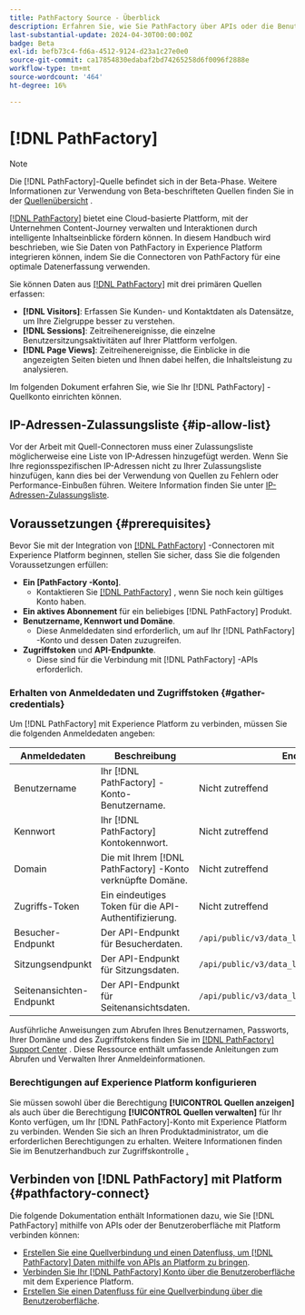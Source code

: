 ```yaml
---
title: PathFactory Source - Überblick
description: Erfahren Sie, wie Sie PathFactory über APIs oder die Benutzeroberfläche mit Adobe Experience Platform verbinden.
last-substantial-update: 2024-04-30T00:00:00Z
badge: Beta
exl-id: befb73c4-fd6a-4512-9124-d23a1c27e0e0
source-git-commit: ca17854830edabaf2bd74265258d6f0096f2888e
workflow-type: tm+mt
source-wordcount: '464'
ht-degree: 16%

---
```


# [!DNL PathFactory]

>[!NOTE]
>
>Die [!DNL PathFactory]-Quelle befindet sich in der Beta-Phase. Weitere Informationen zur Verwendung von Beta-beschrifteten Quellen finden Sie in der [Quellenübersicht](../../home.md#terms-and-conditions) .

[[!DNL PathFactory]](https://www.pathfactory.com/) bietet eine Cloud-basierte Plattform, mit der Unternehmen Content-Journey verwalten und Interaktionen durch intelligente Inhaltseinblicke fördern können. In diesem Handbuch wird beschrieben, wie Sie Daten von PathFactory in Experience Platform integrieren können, indem Sie die Connectoren von PathFactory für eine optimale Datenerfassung verwenden.

Sie können Daten aus [[!DNL PathFactory]](https://www.pathfactory.com/) mit drei primären Quellen erfassen:

* **[!DNL Visitors]**: Erfassen Sie Kunden- und Kontaktdaten als Datensätze, um Ihre Zielgruppe besser zu verstehen.
* **[!DNL Sessions]**: Zeitreihenereignisse, die einzelne Benutzersitzungsaktivitäten auf Ihrer Plattform verfolgen.
* **[!DNL Page Views]**: Zeitreihenereignisse, die Einblicke in die angezeigten Seiten bieten und Ihnen dabei helfen, die Inhaltsleistung zu analysieren.

Im folgenden Dokument erfahren Sie, wie Sie Ihr [!DNL PathFactory] -Quellkonto einrichten können.

## IP-Adressen-Zulassungsliste {#ip-allow-list}

Vor der Arbeit mit Quell-Connectoren muss einer Zulassungsliste möglicherweise eine Liste von IP-Adressen hinzugefügt werden. Wenn Sie Ihre regionsspezifischen IP-Adressen nicht zu Ihrer Zulassungsliste hinzufügen, kann dies bei der Verwendung von Quellen zu Fehlern oder Performance-Einbußen führen. Weitere Information finden Sie unter [IP-Adressen-Zulassungsliste](../../ip-address-allow-list.md).

## Voraussetzungen {#prerequisites}

Bevor Sie mit der Integration von [[!DNL PathFactory]](https://www.pathfactory.com/) -Connectoren mit Experience Platform beginnen, stellen Sie sicher, dass Sie die folgenden Voraussetzungen erfüllen:

* **Ein [PathFactory -Konto]**.
   * Kontaktieren Sie [[!DNL PathFactory]](https://www.pathfactory.com/portal/company/contactus.shtml) , wenn Sie noch kein gültiges Konto haben.
* **Ein aktives Abonnement** für ein beliebiges [!DNL PathFactory] Produkt.
* **Benutzername, Kennwort und Domäne**.
   * Diese Anmeldedaten sind erforderlich, um auf Ihr [!DNL PathFactory] -Konto und dessen Daten zuzugreifen.
* **Zugriffstoken** und **API-Endpunkte**.
   * Diese sind für die Verbindung mit [!DNL PathFactory] -APIs erforderlich.

### Erhalten von Anmeldedaten und Zugriffstoken {#gather-credentials}

Um [!DNL PathFactory] mit Experience Platform zu verbinden, müssen Sie die folgenden Anmeldedaten angeben:

| Anmeldedaten | Beschreibung | Endpunkt |
| --- | --- | --- |
| Benutzername | Ihr [!DNL PathFactory] -Konto-Benutzername. | Nicht zutreffend |
| Kennwort | Ihr [!DNL PathFactory] Kontokennwort. | Nicht zutreffend |
| Domain | Die mit Ihrem [!DNL PathFactory] -Konto verknüpfte Domäne. | Nicht zutreffend |
| Zugriffs-Token | Ein eindeutiges Token für die API-Authentifizierung. | Nicht zutreffend |
| Besucher-Endpunkt | Der API-Endpunkt für Besucherdaten. | `/api/public/v3/data_lake_apis/visitors.json` |
| Sitzungsendpunkt | Der API-Endpunkt für Sitzungsdaten. | `/api/public/v3/data_lake_apis/sessions.json` |
| Seitenansichten-Endpunkt | Der API-Endpunkt für Seitenansichtsdaten. | `/api/public/v3/data_lake_apis/page_views.json` |

Ausführliche Anweisungen zum Abrufen Ihres Benutzernamen, Passworts, Ihrer Domäne und des Zugriffstokens finden Sie im [[!DNL PathFactory] Support Center](https://support.pathfactory.com/categories/adobe/) . Diese Ressource enthält umfassende Anleitungen zum Abrufen und Verwalten Ihrer Anmeldeinformationen.

### Berechtigungen auf Experience Platform konfigurieren

Sie müssen sowohl über die Berechtigung **[!UICONTROL Quellen anzeigen]** als auch über die Berechtigung **[!UICONTROL Quellen verwalten]** für Ihr Konto verfügen, um Ihr [!DNL PathFactory]-Konto mit Experience Platform zu verbinden. Wenden Sie sich an Ihren Produktadministrator, um die erforderlichen Berechtigungen zu erhalten. Weitere Informationen finden Sie im Benutzerhandbuch zur Zugriffskontrolle [.](../../../access-control/ui/overview.md)

## Verbinden von [!DNL PathFactory] mit Platform {#pathfactory-connect}

Die folgende Dokumentation enthält Informationen dazu, wie Sie [!DNL PathFactory] mithilfe von APIs oder der Benutzeroberfläche mit Platform verbinden können:

* [Erstellen Sie eine Quellverbindung und einen Datenfluss, um  [!DNL PathFactory] Daten mithilfe von APIs an Platform zu bringen](../../tutorials/api/create/marketing-automation/pathfactory.md).
* [Verbinden Sie Ihr [!DNL PathFactory] Konto über die Benutzeroberfläche](../../tutorials/ui/create/marketing-automation/pathfactory.md) mit dem Experience Platform.
* [Erstellen Sie einen Datenfluss für eine Quellverbindung über die Benutzeroberfläche](../../tutorials/ui/dataflow/marketing-automation.md).
